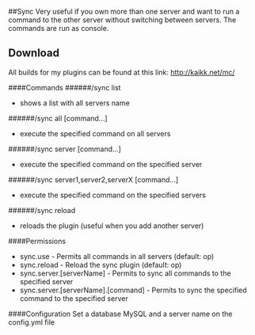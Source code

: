 ##Sync
Very useful if you own more than one server and want to run a command to the other server without switching between servers.
The commands are run as console.

## Download
All builds for my plugins can be found at this link: http://kaikk.net/mc/

####Commands
######/sync list
- shows a list with all servers name

######/sync all [command...]
- execute the specified command on all servers

######/sync server [command...]
- execute the specified command on the specified server

######/sync server1,server2,serverX [command...]
- execute the specified command on the specified servers

######/sync reload
- reloads the plugin (useful when you add another server)

####Permissions
- sync.use - Permits all commands in all servers (default: op)
- sync.reload - Reload the sync plugin (default: op)
- sync.server.[serverName] - Permits to sync all commands to the specified server
- sync.server.[serverName].[command] - Permits to sync the specified command to the specified server

####Configuration
Set a database MySQL and a server name on the config.yml file
